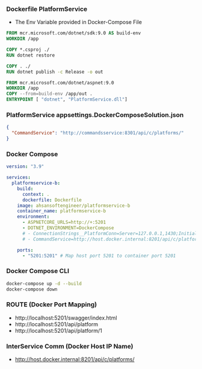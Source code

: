 ### Dockerfile PlatformService
- The Env Variable provided in Docker-Compose File
```dockerfile
FROM mcr.microsoft.com/dotnet/sdk:9.0 AS build-env
WORKDIR /app

COPY *.csproj ./
RUN dotnet restore

COPY . ./
RUN dotnet publish -c Release -o out

FROM mcr.microsoft.com/dotnet/aspnet:9.0
WORKDIR /app
COPY --from=build-env /app/out .
ENTRYPOINT [ "dotnet", "PlatformService.dll"]
```
### PlatformService appsettings.DockerComposeSolution.json
```json
{
  "CommandService": "http://commandsservice:8301/api/c/platforms/"
}
```
### Docker Compose
```yml
version: "3.9"

services:
  platformservice-b:
    build:
      context: .
      dockerfile: Dockerfile
    image: ahsansoftengineer/platformservice-b
    container_name: platformservice-b
    environment:
      - ASPNETCORE_URLS=http://+:5201
      - DOTNET_ENVIRONMENT=DockerCompose
      # - ConnectionStrings__PlatformConn=Server=127.0.0.1,1430;Initial Catalog=platformsdb;User ID=sa;Password=P@55w0rd!123;TrustServerCertificate=true;
      # - CommandService=http://host.docker.internal:8201/api/c/platforms/

    ports:
      - "5201:5201" # Map host port 5201 to container port 5201
```

### Docker Compose CLI
```bash
docker-compose up -d --build 
docker-compose down
```

### ROUTE (Docker Port Mapping)
- http://localhost:5201/swagger/index.html
- http://localhost:5201/api/platform
- http://localhost:5201/api/platform/1

### InterService Comm (Docker Host IP Name)
- http://host.docker.internal:8201/api/c/platforms/